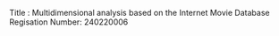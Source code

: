  Title : Multidimensional analysis based on the Internet Movie Database
 Regisation Number: 240220006
 
